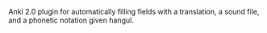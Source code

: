Anki 2.0 plugin for automatically filling fields with a translation, a sound
file, and a phonetic notation given hangul.
